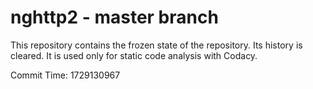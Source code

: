 # nghttp2 - master branch

This repository contains the frozen state of the repository.
Its history is cleared. It is used only for static code
analysis with Codacy.

Commit Time: 1729130967